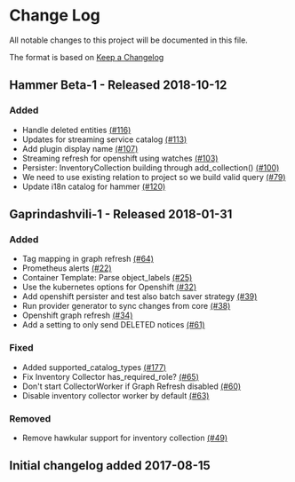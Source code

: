 # Change Log

All notable changes to this project will be documented in this file.

The format is based on [Keep a Changelog](http://keepachangelog.com/en/1.0.0/)


## Hammer Beta-1 - Released 2018-10-12

### Added
- Handle deleted entities [(#116)](https://github.com/ManageIQ/manageiq-providers-openshift/pull/116)
- Updates for streaming service catalog [(#113)](https://github.com/ManageIQ/manageiq-providers-openshift/pull/113)
- Add plugin display name [(#107)](https://github.com/ManageIQ/manageiq-providers-openshift/pull/107)
- Streaming refresh for openshift using watches [(#103)](https://github.com/ManageIQ/manageiq-providers-openshift/pull/103)
- Persister: InventoryCollection building through add_collection() [(#100)](https://github.com/ManageIQ/manageiq-providers-openshift/pull/100)
- We need to use existing relation to project so we build valid query [(#79)](https://github.com/ManageIQ/manageiq-providers-openshift/pull/79)
- Update i18n catalog for hammer [(#120)](https://github.com/ManageIQ/manageiq-providers-openshift/pull/120)

## Gaprindashvili-1 - Released 2018-01-31

### Added
- Tag mapping in graph refresh [(#64)](https://github.com/ManageIQ/manageiq-providers-openshift/pull/64)
- Prometheus alerts [(#22)](https://github.com/ManageIQ/manageiq-providers-openshift/pull/22)
- Container Template: Parse object_labels [(#25)](https://github.com/ManageIQ/manageiq-providers-openshift/pull/25)
- Use the kubernetes options for Openshift [(#32)](https://github.com/ManageIQ/manageiq-providers-openshift/pull/32)
- Add openshift persister and test also batch saver strategy [(#39)](https://github.com/ManageIQ/manageiq-providers-openshift/pull/39)
- Run provider generator to sync changes from core [(#38)](https://github.com/ManageIQ/manageiq-providers-openshift/pull/38)
- Openshift graph refresh [(#34)](https://github.com/ManageIQ/manageiq-providers-openshift/pull/34)
- Add a setting to only send DELETED notices [(#61)](https://github.com/ManageIQ/manageiq-providers-openshift/pull/61)

### Fixed
- Added supported_catalog_types [(#177)](https://github.com/ManageIQ/manageiq-providers-openstack/pull/177)
- Fix Inventory Collector has_required_role? [(#65)](https://github.com/ManageIQ/manageiq-providers-openshift/pull/65)
- Don't start CollectorWorker if Graph Refresh disabled [(#60)](https://github.com/ManageIQ/manageiq-providers-openshift/pull/60)
- Disable inventory collector worker by default [(#63)](https://github.com/ManageIQ/manageiq-providers-openshift/pull/63)

### Removed
- Remove hawkular support for inventory collection [(#49)](https://github.com/ManageIQ/manageiq-providers-openshift/pull/49)

## Initial changelog added 2017-08-15
